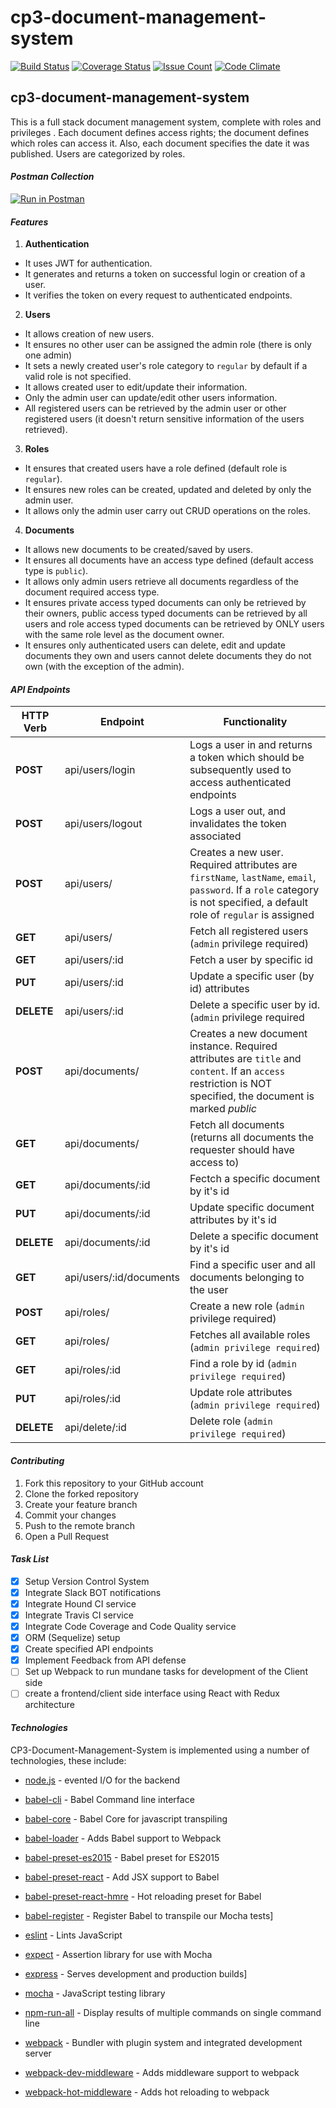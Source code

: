# cp3-document-management-system
[![Build Status](https://travis-ci.org/andela-aolaniran/cp3-document-management-system.svg?branch=feature/138543863/implement-api-endpoints)](https://travis-ci.org/andela-aolaniran/cp3-document-management-system)  [![Coverage Status](https://coveralls.io/repos/github/andela-aolaniran/cp3-document-management-system/badge.svg?branch=feature%2F138543863%2Fimplement-api-endpoints)](https://coveralls.io/github/andela-aolaniran/cp3-document-management-system?branch=feature%2F138543863%2Fimplement-api-endpoints)  [![Issue Count](https://codeclimate.com/github/andela-aolaniran/cp3-document-management-system/badges/issue_count.svg)](https://codeclimate.com/github/andela-aolaniran/cp3-document-management-system) [![Code Climate](https://codeclimate.com/github/andela-aolaniran/cp3-document-management-system/badges/gpa.svg)](https://codeclimate.com/github/andela-aolaniran/cp3-document-management-system)
## cp3-document-management-system
This is a full stack document management system, complete with roles and privileges . Each document defines access rights; the document defines which roles can access it. Also, each document specifies the date it was published.
Users are categorized by roles.

#### *Postman Collection*
[![Run in Postman](https://run.pstmn.io/button.svg)](https://app.getpostman.com/run-collection/79158ea63ffdea6731dd)

#### *Features*

1. **Authentication**
  - It uses JWT for authentication.  
  - It generates and returns a token on successful login or creation of a user.  
  - It verifies the token on every request to authenticated endpoints.

2. **Users**
  - It allows creation of new users. 
  - It ensures no other user can be assigned the admin role (there is only one admin)
  - It sets a newly created user's role category to `regular` by default if a valid role is not specified.   
  - It allows created user to edit/update their information.
  - Only the admin user can update/edit other users information.
  - All registered users can be retrieved by the admin user or other registered users (it doesn't return sensitive information of the users retrieved).

3. **Roles**
  - It ensures that created users have a role defined (default role is `regular`).  
  - It ensures new roles can be created, updated and deleted by only the admin user.   
  - It allows only the admin user carry out CRUD operations on the roles.

4. **Documents**
  - It allows new documents to be created/saved by users.  
  - It ensures all documents have an access type defined (default access type is `public`).  
  - It allows only admin users retrieve all documents regardless of the document required access type.  
  - It ensures private access typed documents can only be retrieved by their owners, public access typed documents can be retrieved by all users and role access typed documents can be retrieved by ONLY users with the same role level as the document owner.     
  - It ensures only authenticated users can delete, edit and update documents they own and users cannot delete documents they do not own (with the exception of the admin). 

#### *API Endpoints*
| **HTTP Verb** | **Endpoint** | **Functionality**|
|------|-------|-----------------|
| **POST** | api/users/login | Logs a user in and returns a token which should be subsequently used to access authenticated endpoints |
| **POST** | api/users/logout | Logs a user out, and invalidates the token associated |
| **POST** | api/users/ | Creates a new user. Required attributes are `firstName`, `lastName`, `email`, `password`. If a `role` category is not specified, a default role of `regular` is assigned |
| **GET** | api/users/ | Fetch all registered users (`admin` privilege required) |
| **GET** | api/users/:id | Fetch a user by specific id |
| **PUT** | api/users/:id | Update a specific user (by id) attributes|
| **DELETE** | api/users/:id | Delete a specific user by id. (`admin` privilege required |
| **POST** | api/documents/ | Creates a new document instance. Required attributes are `title` and `content`. If an `access` restriction is NOT specified, the document is marked  _public_ |
| **GET** | api/documents/ | Fetch all documents (returns all documents the requester should have access to) |
| **GET** | api/documents/:id | Fectch a specific document by it's id |
| **PUT** | api/documents/:id | Update specific document attributes by it's id |
| **DELETE** | api/documents/:id | Delete a specific document by it's id |
| **GET** | api/users/:id/documents | Find a specific user and all documents belonging to the user|
| **POST** | api/roles/ | Create a new role (`admin` privilege required) |
| **GET** | api/roles/ | Fetches all available roles (`admin privilege required`) |
| **GET** | api/roles/:id | Find a role by id (`admin privilege required`) |
| **PUT** | api/roles/:id | Update role attributes (`admin privilege required`) |
| **DELETE** | api/delete/:id | Delete role (`admin privilege required`) |

#### *Contributing*
1. Fork this repository to your GitHub account
2. Clone the forked repository
3. Create your feature branch
4. Commit your changes
5. Push to the remote branch
6. Open a Pull Request

#### *Task List*
- [x] Setup Version Control System
- [x] Integrate Slack BOT notifications
- [x] Integrate Hound CI service
- [x] Integrate Travis CI service
- [x] Integrate Code Coverage and Code Quality service
- [x] ORM (Sequelize) setup
- [x] Create specified API endpoints
- [x] Implement Feedback from API defense
- [ ] Set up Webpack to run mundane tasks for development of the Client side
- [ ] create a frontend/client side interface using React with Redux architecture

#### *Technologies*
CP3-Document-Management-System is implemented using a number of technologies, these include:
* [node.js] - evented I/O for the backend
* [babel-cli] - Babel Command line interface 
* [babel-core] - Babel Core for javascript transpiling
* [babel-loader] - Adds Babel support to Webpack
* [babel-preset-es2015] - Babel preset for ES2015
* [babel-preset-react] - Add JSX support to Babel
* [babel-preset-react-hmre] - Hot reloading preset for Babel
* [babel-register] - Register Babel to transpile our Mocha tests]
* [eslint] - Lints JavaScript
* [expect] - Assertion library for use with Mocha
* [express] - Serves development and production builds]
* [mocha] - JavaScript testing library
* [npm-run-all] - Display results of multiple commands on single command line
* [webpack] - Bundler with plugin system and integrated development server
* [webpack-dev-middleware] - Adds middleware support to webpack
* [webpack-hot-middleware] - Adds hot reloading to webpack


   [mocha]: <https://mochajs.org>
   [node.js]: <http://nodejs.org>
   [Gulp]: <http://gulpjs.com>
   [babel-cli]: <https://babeljs.io/>
   [babel-core]: <https://babeljs.io/>
   [babel-loader]: <https://babeljs.io/>
   [babel-preset-es2015]: <https://babeljs.io/>
   [babel-preset-react]: <https://babeljs.io/>
   [babel-preset-react-hmre]: <https://babeljs.io/>
   [babel-register]: <https://babeljs.io/>
   [eslint]: <http://eslint.org/>
   [expect]: <http://chaijs.com/api/bdd/>
   [express]: <http://expressjs.com/>
   [mocha]: <https://mochajs.org/>
   [npm-run-all]: <https://www.npmjs.com/package/npm-run-all>
   [webpack]: <https://webpack.github.io/>
   [webpack-dev-middleware]: <https://webpack.github.io/>
   [webpack-hot-middleware]: <https://webpack.github.io/>
